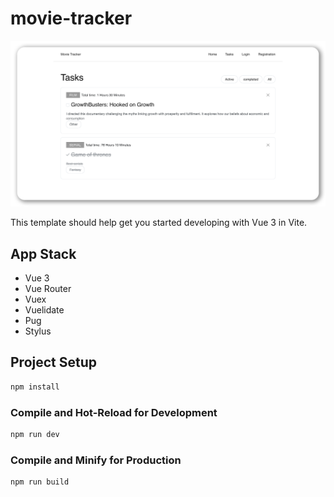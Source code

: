 # movie-tracker

![](https://github.com/andmatrosov/movie-tracker/blob/master/preview.png)

This template should help get you started developing with Vue 3 in Vite.

## App Stack

- Vue 3
- Vue Router
- Vuex
- Vuelidate
- Pug
- Stylus

## Project Setup

```sh
npm install
```

### Compile and Hot-Reload for Development

```sh
npm run dev
```

### Compile and Minify for Production

```sh
npm run build
```
